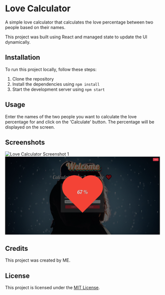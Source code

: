 # Love Calculator

A simple love calculator that calculates the love percentage between two people based on their names.

This project was built using React and managed state to update the UI dynamically.

## Installation

To run this project locally, follow these steps:

1. Clone the repository
2. Install the dependencies using `npm install`
3. Start the development server using `npm start`

## Usage

Enter the names of the two people you want to calculate the love percentage for and click on the 'Calculate' button. The percentage will be displayed on the screen.

## Screenshots

![Love Calculator Screenshot 1](https://raw.githubusercontent.com/Gnanaprakash-Dev/Love-Calculator/main/src/image/Lovebg1.jpg)
![Love Calculator Screenshot 2](https://raw.githubusercontent.com/Gnanaprakash-Dev/Love-Calculator/main/src/image/screen2.png)

## Credits

This project was created by ME. 

## License

This project is licensed under the [MIT License](https://opensource.org/licenses/MIT).

